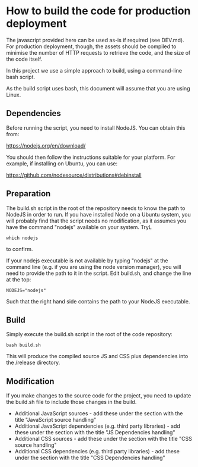 # How to build the code for production deployment

The javascript provided here can be used as-is if required (see DEV.md).  For production deployment, though,
the assets should be compiled to minimise the number of HTTP requests to retrieve the code, and the size of
the code itself.

In this project we use a simple approach to build, using a command-line bash script.

As the build script uses bash, this document will assume that you are using Linux.


## Dependencies

Before running the script, you need to install NodeJS.  You can obtain this from:

https://nodejs.org/en/download/

You should then follow the instructions suitable for your platform.  For example, if installing on Ubuntu, you can use:

https://github.com/nodesource/distributions#debinstall


## Preparation

The build.sh script in the root of the repository needs to know the path to NodeJS in order to run.  If you have
installed Node on a Ubuntu system, you will probably find that the script needs no modification, as it assumes
you have the command "nodejs" available on your system.  TryL

    which nodejs
    
to confirm.

If your nodejs executable is not available by typing "nodejs" at the command line (e.g. if you are using the 
node version manager), you will need to provide the path to it in the script.  Edit build.sh, and change the 
line at the top:

    NODEJS="nodejs"

Such that the right hand side contains the path to your NodeJS executable.


## Build

Simply execute the build.sh script in the root of the code repository:

    bash build.sh
    
This will produce the compiled source JS and CSS plus dependencies into the /release directory.


## Modification

If you make changes to the source code for the project, you need to update the build.sh file to include those changes
in the build.

* Additional JavaScript sources - add these under the section with the title "JavaScript source handling"
* Additional JavaScript dependencies (e.g. third party libraries) - add these under the section with the title "JS Dependencies handling"
* Additional CSS sources - add these under the section with the title "CSS source handling"
* Additional CSS dependencies (e.g. third party libraries) - add these under the section with the title "CSS Dependencies handling"
